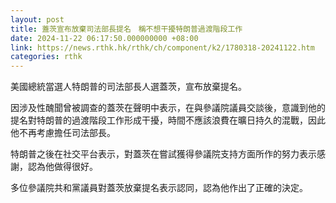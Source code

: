 ```yaml
---
layout: post
title: 蓋茨宣布放棄司法部長提名　稱不想干擾特朗普過渡階段工作
date: 2024-11-22 06:17:50.000000000 +08:00
link: https://news.rthk.hk/rthk/ch/component/k2/1780318-20241122.htm
categories: rthk
---
```


美國總統當選人特朗普的司法部長人選蓋茨，宣布放棄提名。

因涉及性醜聞曾被調查的蓋茨在聲明中表示，在與參議院議員交談後，意識到他的提名對特朗普的過渡階段工作形成干擾，時間不應該浪費在曠日持久的混戰，因此他不再考慮擔任司法部長。

特朗普之後在社交平台表示，對蓋茨在嘗試獲得參議院支持方面所作的努力表示感謝，認為他做得很好。

多位參議院共和黨議員對蓋茨放棄提名表示認同，認為他作出了正確的決定。
